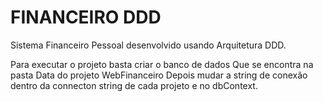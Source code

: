 # FINANCEIRO DDD
Sistema Financeiro Pessoal desenvolvido usando Arquitetura DDD.

Para executar o projeto basta criar o banco de dados Que se encontra na pasta Data do projeto WebFinanceiro
Depois mudar a string de conexão dentro da connecton string de cada projeto e no dbContext.
